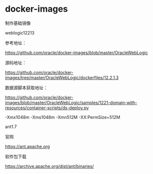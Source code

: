# docker-images


制作基础镜像

weblogic12213

参考地址：

https://github.com/oracle/docker-images/blob/master/OracleWebLogic

源码地址：

https://github.com/oracle/docker-images/tree/master/OracleWebLogic/dockerfiles/12.2.1.3

数据源脚本获取地址：

https://github.com/oracle/docker-images/blob/master/OracleWebLogic/samples/1221-domain-with-resources/container-scripts/ds-deploy.py





-Xmx1048m -Xms1048m -Xmn512M -XX:PermSize=512M



ant1.7

官网

https://ant.apache.org

软件包下载

https://archive.apache.org/dist/ant/binaries/










